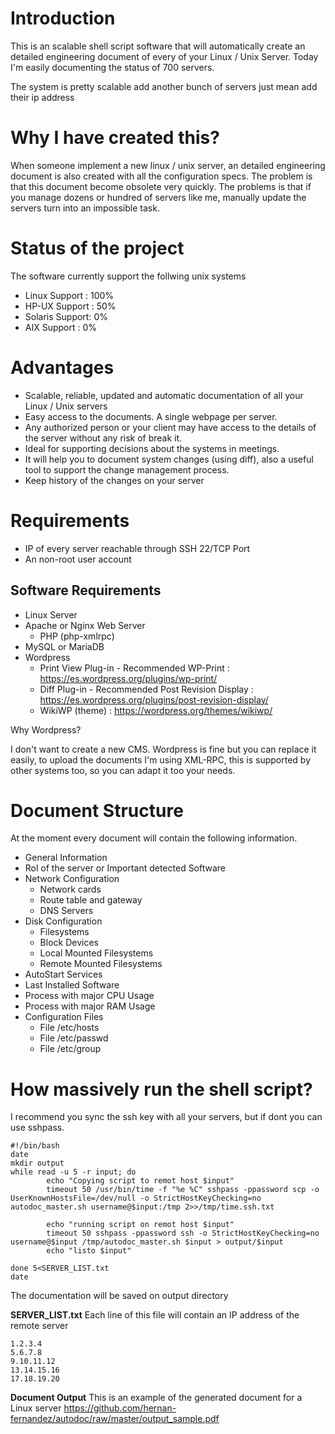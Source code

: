 Introduction
============

This is an scalable shell script software that will automatically create an detailed engineering document of every of your Linux / Unix Server. Today I'm easily documenting the status of 700 servers.

The system is pretty scalable add another bunch of servers just mean add their ip address


Why I have created this?
========================

When someone implement a new linux / unix server, an detailed engineering document is also created with all the configuration specs. The problem is that this document become obsolete very quickly. The problems is that if you manage dozens or hundred of servers like me, manually update the servers turn into an impossible task.



Status of the project
=====================

The software currently support the follwing unix systems

* Linux Support  : 100%
* HP-UX Support  : 50%
* Solaris Support: 0%
* AIX Support    : 0%


Advantages
============

* Scalable, reliable, updated and automatic documentation of all your Linux / Unix servers
* Easy access to the documents. A single webpage per server.
* Any authorized person or your client may have access to the details of the server without any risk of break it.
* Ideal for supporting decisions about the systems in meetings.
* It will help you to document system changes (using diff), also a useful tool to support the change management process.
* Keep history of the changes on your server


Requirements
============

* IP of every server reachable through SSH 22/TCP Port
* An non-root user account



Software Requirements
---------------------

* Linux Server
* Apache or Nginx Web Server
  * PHP (php-xmlrpc)
* MySQL or MariaDB
* Wordpress
  * Print View Plug-in - Recommended WP-Print : https://es.wordpress.org/plugins/wp-print/
  * Diff Plug-in - Recommended Post Revision Display : https://es.wordpress.org/plugins/post-revision-display/
  * WikiWP (theme) : https://wordpress.org/themes/wikiwp/

Why Wordpress?

I don't want to create a new CMS. Wordpress is fine but you can replace it easily, to upload the documents I'm using XML-RPC, this is supported by other systems too, so you can adapt it too your needs.


Document Structure
==================

At the moment every document will contain the following information.

* General Information
* Rol of the server or Important detected Software
* Network Configuration
  * Network cards
  * Route table and gateway
  * DNS Servers
* Disk Configuration
  * Filesystems
  * Block Devices
  * Local Mounted Filesystems
  * Remote Mounted Filesystems
* AutoStart Services
* Last Installed Software
* Process with major CPU Usage
* Process with major RAM Usage
* Configuration Files
  * File /etc/hosts
  * File /etc/passwd
  * File /etc/group

How massively run the shell script?
==================================

I recommend you sync the ssh key with all your servers, but if dont you can use sshpass.

```
#!/bin/bash
date
mkdir output
while read -u 5 -r input; do
        echo "Copying script to remot host $input"
        timeout 50 /usr/bin/time -f "%e %C" sshpass -ppassword scp -o  UserKnownHostsFile=/dev/null -o StrictHostKeyChecking=no autodoc_master.sh username@$input:/tmp 2>>/tmp/time.ssh.txt

        echo "running script on remot host $input"
        timeout 50 sshpass -ppassword ssh -o StrictHostKeyChecking=no username@$input /tmp/autodoc_master.sh $input > output/$input
        echo "listo $input"

done 5<SERVER_LIST.txt
date

```
The documentation will be saved on output directory


**SERVER_LIST.txt**
Each line of this file will contain an IP address of the remote server

```
1.2.3.4
5.6.7.8
9.10.11.12
13.14.15.16
17.18.19.20
```

**Document Output**
This is an example of the generated document for a Linux server
https://github.com/hernan-fernandez/autodoc/raw/master/output_sample.pdf
